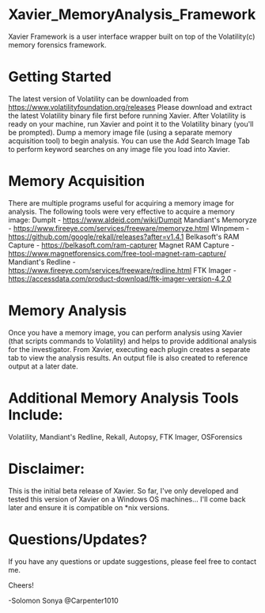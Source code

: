 # Xavier_MemoryAnalysis_Framework


Xavier Framework is a user interface wrapper built on top of the Volatility(c) memory forensics framework.

Getting Started
=====================================================
The latest version of Volatility can be downloaded from https://www.volatilityfoundation.org/releases
Please download and extract the latest Volatility binary file first before running Xavier.
After Volatility is ready on your machine, run Xavier and point it to the Volatility binary (you'll be prompted).
Dump a memory image file (using a separate memory acquisition tool) to begin analysis.
You can use the Add Search Image Tab to perform keyword searches on any image file you load into Xavier.

Memory Acquisition
=====================================================
There are multiple programs useful for acquiring a memory image for analysis.
The following tools were very effective to acquire a memory image:
	DumpIt - https://www.aldeid.com/wiki/Dumpit
	Mandiant's Memoryze - https://www.fireeye.com/services/freeware/memoryze.html
	WInpmem - https://github.com/google/rekall/releases?after=v1.4.1
	Belkasoft's RAM Capture - https://belkasoft.com/ram-capturer
	Magnet RAM Capture - https://www.magnetforensics.com/free-tool-magnet-ram-capture/
	Mandiant's Redline - https://www.fireeye.com/services/freeware/redline.html
	FTK Imager - https://accessdata.com/product-download/ftk-imager-version-4.2.0

Memory Analysis
=====================================================
Once you have a memory image, you can perform analysis using Xavier (that scripts commands to Volatility)
and helps to provide additional analysis for the investigator. From Xavier, executing each plugin creates 
a separate tab to view the analysis results. An output file is also created to reference output at a later date.

Additional Memory Analysis Tools Include:
=====================================================
Volatility, Mandiant's Redline, Rekall, Autopsy, FTK Imager, OSForensics

Disclaimer:
=====================================================
This is the initial beta release of Xavier.
So far, I've only developed and tested this version of Xavier on a Windows OS machines...
I'll come back later and ensure it is compatible on *nix versions.

Questions/Updates?
=====================================================
If you have any questions or update suggestions, please feel free to contact me.

Cheers!

-Solomon Sonya @Carpenter1010
